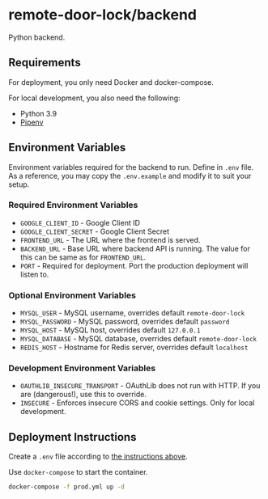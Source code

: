 # remote-door-lock/backend

Python backend.

## Requirements

For deployment, you only need Docker and docker-compose.

For local development, you also need the following:

* Python 3.9
* [Pipenv](https://github.com/pypa/pipenv)

## Environment Variables

Environment variables required for the backend to run. Define in `.env` file. As a reference, you may copy the `.env.example` and modify it to suit your setup.

### Required Environment Variables

* `GOOGLE_CLIENT_ID` - Google Client ID
* `GOOGLE_CLIENT_SECRET` - Google Client Secret
* `FRONTEND_URL` - The URL where the frontend is served.
* `BACKEND_URL` - Base URL where backend API is running. The value for this can be same as for `FRONTEND_URL`.
* `PORT` - Required for deployment. Port the production deployment will listen to.

### Optional Environment Variables

* `MYSQL_USER` - MySQL username, overrides default `remote-door-lock`
* `MYSQL_PASSWORD` - MySQL password, overrides default `password`
* `MYSQL_HOST` - MySQL host, overrides default `127.0.0.1`
* `MYSQL_DATABASE` - MySQL database, overrides default `remote-door-lock`
* `REDIS_HOST` - Hostname for Redis server, overrides default `localhost`

### Development Environment Variables

* `OAUTHLIB_INSECURE_TRANSPORT` - OAuthLib does not run with HTTP. If you are (dangerous!), use this to override.
* `INSECURE` - Enforces insecure CORS and cookie settings. Only for local development.

## Deployment Instructions

Create a `.env` file according to [the instructions above](#environment-variables).

Use `docker-compose` to start the container.

```bash
docker-compose -f prod.yml up -d
```
